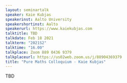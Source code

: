 ```yaml
---
layout: seminartalk
speaker: Kaie Kubjas
speakerinst: Aalto University
speakershortinst: Aalto
speakerurl: https://www.kaiekubjas.com
talktitle: TBD
talkdate: Feb 18 2021
talkterm: "2021S2"
talktime: "16.00"
talkplace: Zoom 889 0436 9379
talkplaceurl: https://us02web.zoom.us/j/88904369379
title: "Pure Maths Colloquium - Kaie Kubjas"
---
```


 TBD
